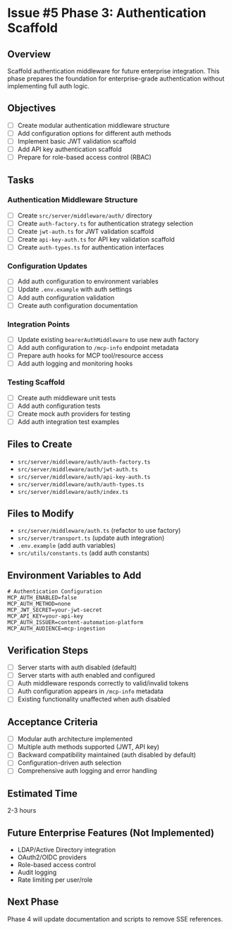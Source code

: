 # Issue #5 Phase 3: Authentication Scaffold

## Overview
Scaffold authentication middleware for future enterprise integration. This phase prepares the foundation for enterprise-grade authentication without implementing full auth logic.

## Objectives
- [ ] Create modular authentication middleware structure
- [ ] Add configuration options for different auth methods
- [ ] Implement basic JWT validation scaffold
- [ ] Add API key authentication scaffold
- [ ] Prepare for role-based access control (RBAC)

## Tasks

### Authentication Middleware Structure
- [ ] Create `src/server/middleware/auth/` directory
- [ ] Create `auth-factory.ts` for authentication strategy selection
- [ ] Create `jwt-auth.ts` for JWT validation scaffold
- [ ] Create `api-key-auth.ts` for API key validation scaffold
- [ ] Create `auth-types.ts` for authentication interfaces

### Configuration Updates
- [ ] Add auth configuration to environment variables
- [ ] Update `.env.example` with auth settings
- [ ] Add auth configuration validation
- [ ] Create auth configuration documentation

### Integration Points
- [ ] Update existing `bearerAuthMiddleware` to use new auth factory
- [ ] Add auth configuration to `/mcp-info` endpoint metadata
- [ ] Prepare auth hooks for MCP tool/resource access
- [ ] Add auth logging and monitoring hooks

### Testing Scaffold
- [ ] Create auth middleware unit tests
- [ ] Add auth configuration tests
- [ ] Create mock auth providers for testing
- [ ] Add auth integration test examples

## Files to Create
- `src/server/middleware/auth/auth-factory.ts`
- `src/server/middleware/auth/jwt-auth.ts`
- `src/server/middleware/auth/api-key-auth.ts`
- `src/server/middleware/auth/auth-types.ts`
- `src/server/middleware/auth/index.ts`

## Files to Modify
- `src/server/middleware/auth.ts` (refactor to use factory)
- `src/server/transport.ts` (update auth integration)
- `.env.example` (add auth variables)
- `src/utils/constants.ts` (add auth constants)

## Environment Variables to Add
```env
# Authentication Configuration
MCP_AUTH_ENABLED=false
MCP_AUTH_METHOD=none
MCP_JWT_SECRET=your-jwt-secret
MCP_API_KEY=your-api-key
MCP_AUTH_ISSUER=content-automation-platform
MCP_AUTH_AUDIENCE=mcp-ingestion
```

## Verification Steps
- [ ] Server starts with auth disabled (default)
- [ ] Server starts with auth enabled and configured
- [ ] Auth middleware responds correctly to valid/invalid tokens
- [ ] Auth configuration appears in `/mcp-info` metadata
- [ ] Existing functionality unaffected when auth disabled

## Acceptance Criteria
- [ ] Modular auth architecture implemented
- [ ] Multiple auth methods supported (JWT, API key)
- [ ] Backward compatibility maintained (auth disabled by default)
- [ ] Configuration-driven auth selection
- [ ] Comprehensive auth logging and error handling

## Estimated Time
2-3 hours

## Future Enterprise Features (Not Implemented)
- LDAP/Active Directory integration
- OAuth2/OIDC providers
- Role-based access control
- Audit logging
- Rate limiting per user/role

## Next Phase
Phase 4 will update documentation and scripts to remove SSE references.

